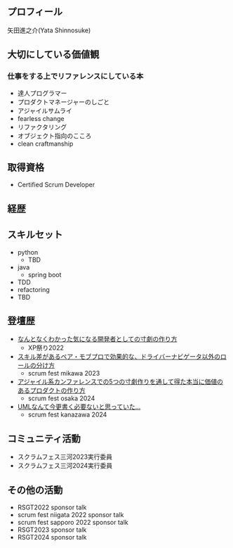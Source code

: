 ## プロフィール
矢田進之介(Yata Shinnosuke)

## 大切にしている価値観

### 仕事をする上でリファレンスにしている本
- 達人プログラマー
- プロダクトマネージャーのしごと
- アジャイルサムライ
- fearless change
- リファクタリング
- オブジェクト指向のこころ
- clean craftmanship

## 取得資格
- Certified Scrum Developer

## 経歴

## スキルセット
- python
  - TBD
- java
  - spring boot
- TDD
- refactoring
- TBD

## 登壇歴
- [なんとなくわかった気になる開発者としての寸劇の作り方](https://speakerdeck.com/yatakeke/wakatutaqi-ninaruenzinialiu-cun-ju-nozuo-rifang)
  - XP祭り2022
- [スキル差があるペア・モブプロで効果的な、ドライバーナビゲータ以外のロールの分け方](https://speakerdeck.com/yatakeke/sukiruchai-kaaruhea-mohuhurotexiao-guo-de-na-toraihanahiketayi-wai-nororunofen-kefang)
  - scrum fest mikawa 2023
- [アジャイル系カンファレンスでの5つの寸劇作りを通して得た本当に価値のあるプロダクトの作り方](https://speakerdeck.com/yatakeke/aziyairuxi-kanhuarensudeno5tunocun-ju-zuo-riwotong-sitede-ta-ben-dang-nijia-zhi-noarupurodakutonozuo-rifang)
  - scrum fest osaka 2024
- [UMLなんて今更書く必要ないと思っていた…](https://speakerdeck.com/yatakeke/havent-thought-uml-is-necessary)
  - scrum fest kanazawa 2024

## コミュニティ活動
- スクラムフェス三河2023実行委員
- スクラムフェス三河2024実行委員

## その他の活動
- RSGT2022 sponsor talk
- scrum fest niigata 2022 sponsor talk
- scrum fest sapporo 2022 sponsor talk
- RSGT2023 sponsor talk
- RSGT2024 sponsor talk
